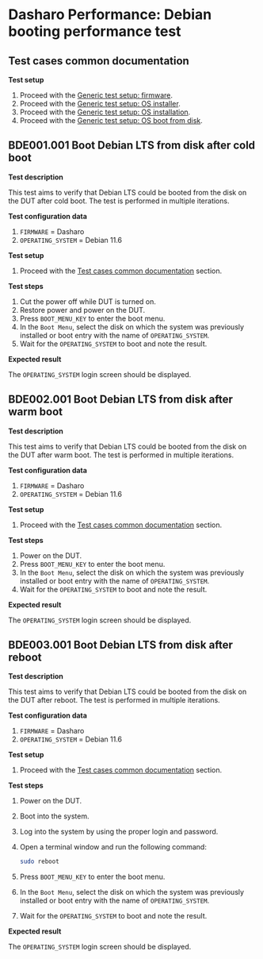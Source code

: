# Dasharo Performance: Debian booting performance test

## Test cases common documentation

**Test setup**

1. Proceed with the
   [Generic test setup: firmware](../../generic-test-setup/#firmware).
1. Proceed with the
   [Generic test setup: OS installer](../../generic-test-setup/#os-installer).
1. Proceed with the
   [Generic test setup: OS installation](../../generic-test-setup/#os-installation).
1. Proceed with the
   [Generic test setup: OS boot from disk](../../generic-test-setup/#os-boot-from-disk).

## BDE001.001 Boot Debian LTS from disk after cold boot

**Test description**

This test aims to verify that Debian LTS could be booted from the disk
on the DUT after cold boot. The test is performed in multiple iterations.

**Test configuration data**

1. `FIRMWARE` = Dasharo
1. `OPERATING_SYSTEM` = Debian 11.6

**Test setup**

1. Proceed with the
   [Test cases common documentation](#test-cases-common-documentation) section.

**Test steps**

1. Cut the power off while DUT is turned on.
1. Restore power and power on the DUT.
1. Press `BOOT_MENU_KEY` to enter the boot menu.
1. In the `Boot Menu`, select the disk on which the system was previously
   installed or boot entry with the name of `OPERATING_SYSTEM`.
1. Wait for the `OPERATING_SYSTEM` to boot and note the result.

**Expected result**

The `OPERATING_SYSTEM` login screen should be displayed.

## BDE002.001 Boot Debian LTS from disk after warm boot

**Test description**

This test aims to verify that Debian LTS could be booted from the disk
on the DUT after warm boot. The test is performed in multiple iterations.

**Test configuration data**

1. `FIRMWARE` = Dasharo
1. `OPERATING_SYSTEM` = Debian 11.6

**Test setup**

1. Proceed with the
   [Test cases common documentation](#test-cases-common-documentation) section.

**Test steps**

1. Power on the DUT.
1. Press `BOOT_MENU_KEY` to enter the boot menu.
1. In the `Boot Menu`, select the disk on which the system was previously
   installed or boot entry with the name of `OPERATING_SYSTEM`.
1. Wait for the `OPERATING_SYSTEM` to boot and note the result.

**Expected result**

The `OPERATING_SYSTEM` login screen should be displayed.

## BDE003.001 Boot Debian LTS from disk after reboot

**Test description**

This test aims to verify that Debian LTS could be booted from the disk
on the DUT after reboot. The test is performed in multiple iterations.

**Test configuration data**

1. `FIRMWARE` = Dasharo
1. `OPERATING_SYSTEM` = Debian 11.6

**Test setup**

1. Proceed with the
   [Test cases common documentation](#test-cases-common-documentation) section.

**Test steps**

1. Power on the DUT.
1. Boot into the system.
1. Log into the system by using the proper login and password.
1. Open a terminal window and run the following command:

    ```bash
    sudo reboot
    ```

1. Press `BOOT_MENU_KEY` to enter the boot menu.
1. In the `Boot Menu`, select the disk on which the system was previously
   installed or boot entry with the name of `OPERATING_SYSTEM`.
1. Wait for the `OPERATING_SYSTEM` to boot and note the result.

**Expected result**

The `OPERATING_SYSTEM` login screen should be displayed.
